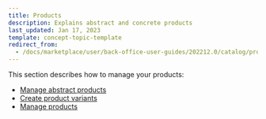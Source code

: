 ```yaml
---
title: Products
description: Explains abstract and concrete products
last_updated: Jan 17, 2023
template: concept-topic-template
redirect_from:
  - /docs/marketplace/user/back-office-user-guides/202212.0/catalog/products/products.html
---
```

This section describes how to manage your products:
* [Manage abstract products](/docs/pbc/all/product-information-management/{{page.version}}/marketplace/manage-in-the-back-office/products/abstract-products/abstract-products.html)
* [Create product variants](/docs/pbc/all/product-information-management/{{page.version}}/marketplace/manage-in-the-back-office/products/create-product-variants.html)
* [Manage products](/docs/pbc/all/product-information-management/{{page.version}}/marketplace/manage-in-the-back-office/products/manage-products.html)
